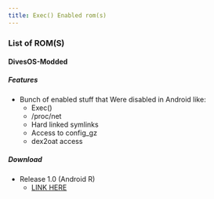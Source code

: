 ```yaml
---
title: Exec() Enabled rom(s)
---
```


### List of ROM(S)
#### DivesOS-Modded
##### Features
* Bunch of enabled stuff that Were disabled in Android like:
    * Exec()
    * /proc/net
    * Hard linked symlinks
    * Access to config_gz
    * dex2oat access

##### Download
* Release 1.0 (Android R)
    * [LINK HERE](www.google.com)
